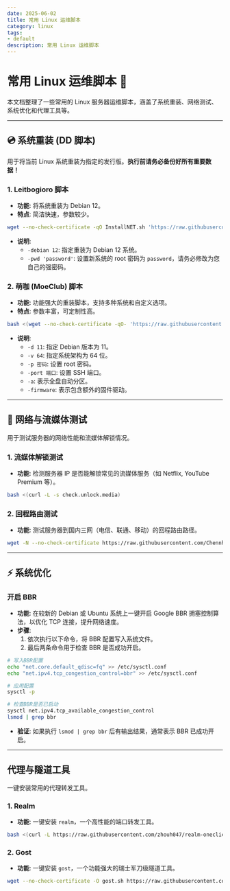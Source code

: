 ```yaml
---
date: 2025-06-02
title: 常用 Linux 运维脚本
category: linux
tags:
- default
description: 常用 Linux 运维脚本
---
```



# 常用 Linux 运维脚本 🐧

本文档整理了一些常用的 Linux 服务器运维脚本，涵盖了系统重装、网络测试、系统优化和代理工具等。

***

## 💿 系统重装 (DD 脚本)

用于将当前 Linux 系统重装为指定的发行版。**执行前请务必备份好所有重要数据！**

### 1. Leitbogioro 脚本

* **功能**: 将系统重装为 Debian 12。
* **特点**: 简洁快速，参数较少。

```bash
wget --no-check-certificate -qO InstallNET.sh 'https://raw.githubusercontent.com/leitbogioro/Tools/master/Linux_reinstall/InstallNET.sh' && chmod a+x InstallNET.sh && bash InstallNET.sh -debian 12 -pwd 'password'
```
* **说明**:
    * `-debian 12`: 指定重装为 Debian 12 系统。
    * `-pwd 'password'`: 设置新系统的 root 密码为 `password`，请务必修改为您自己的强密码。

### 2. 萌咖 (MoeClub) 脚本

* **功能**: 功能强大的重装脚本，支持多种系统和自定义选项。
* **特点**: 参数丰富，可定制性高。

```bash
bash <(wget --no-check-certificate -qO- 'https://raw.githubusercontent.com/MoeClub/Note/master/InstallNET.sh') -d 11 -v 64 -p 密码 -port 端口 -a -firmware
```
* **说明**:
    * `-d 11`: 指定 Debian 版本为 11。
    * `-v 64`: 指定系统架构为 64 位。
    * `-p 密码`: 设置 root 密码。
    * `-port 端口`: 设置 SSH 端口。
    * `-a`: 表示全盘自动分区。
    * `-firmware`: 表示包含额外的固件驱动。

***

## 🚀 网络与流媒体测试

用于测试服务器的网络性能和流媒体解锁情况。

### 1. 流媒体解锁测试

* **功能**: 检测服务器 IP 是否能解锁常见的流媒体服务（如 Netflix, YouTube Premium 等）。

```bash
bash <(curl -L -s check.unlock.media)
```

### 2. 回程路由测试

* **功能**: 测试服务器到国内三网（电信、联通、移动）的回程路由路径。

```bash
wget -N --no-check-certificate https://raw.githubusercontent.com/Chennhaoo/Shell_Bash/master/AutoTrace.sh && chmod +x AutoTrace.sh && bash AutoTrace.sh
```

***

## ⚡ 系统优化

### 开启 BBR

* **功能**: 在较新的 Debian 或 Ubuntu 系统上一键开启 Google BBR 拥塞控制算法，以优化 TCP 连接，提升网络速度。
* **步骤**:
    1.  依次执行以下命令，将 BBR 配置写入系统文件。
    2.  最后两条命令用于检查 BBR 是否成功开启。

```bash
# 写入BBR配置
echo "net.core.default_qdisc=fq" >> /etc/sysctl.conf
echo "net.ipv4.tcp_congestion_control=bbr" >> /etc/sysctl.conf

# 应用配置
sysctl -p

# 检查BBR是否已启动
sysctl net.ipv4.tcp_available_congestion_control
lsmod | grep bbr
```
* **验证**: 如果执行 `lsmod | grep bbr` 后有输出结果，通常表示 BBR 已成功开启。

***

## 代理与隧道工具

一键安装常用的代理转发工具。

### 1. Realm

* **功能**: 一键安装 `realm`，一个高性能的端口转发工具。

```bash
bash <(curl -L https://raw.githubusercontent.com/zhouh047/realm-oneclick-install/main/realm.sh) -i
```

### 2. Gost

* **功能**: 一键安装 `gost`，一个功能强大的瑞士军刀级隧道工具。

```bash
wget --no-check-certificate -O gost.sh https://raw.githubusercontent.com/qqrrooty/EZgost/main/gost.sh && chmod +x gost.sh && ./gost.sh
```